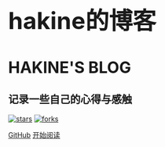<!-- ![logo](_media/logo.png) -->

<h1 style="font-size: 3rem;
    font-weight:bold;
    margin: 0px;
    padding: 0px;">hakine的博客</h1>

<h2 style="font-size: 2rem;">HAKINE'S BLOG</h2>

## 记录一些自己的心得与感触

[![stars](https://badgen.net/github/stars/hakinelee/hakinelee.github.io?icon=github&color=4ab8a1)](https://github.com/hakinelee/hakinelee.github.io) [![forks](https://badgen.net/github/forks/hakinelee/hakinelee.github.io?icon=github&color=4ab8a1)](https://github.com/hakinelee/hakinelee.github.io)

[GitHub](<https://github.com/hakinelee/hakinelee.github.io>)
[开始阅读](README.md)
